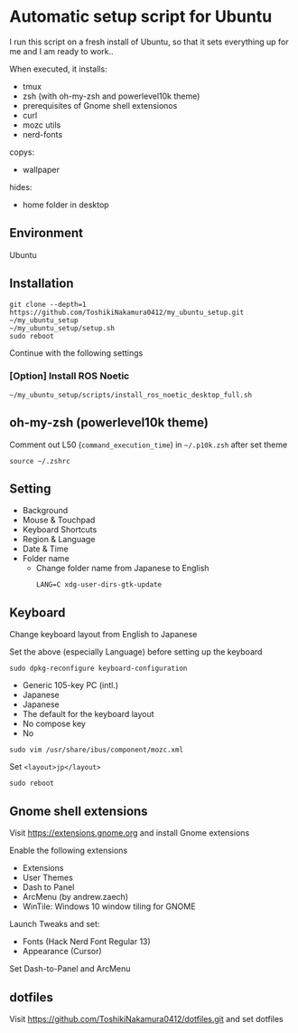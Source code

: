 # Automatic setup script for Ubuntu

I run this script on a fresh install of Ubuntu, so that it sets everything up for me and I am ready to work..

When executed, it installs:

- tmux
- zsh (with oh-my-zsh and powerlevel10k theme)
- prerequisites of Gnome shell extensionos
- curl
- mozc utils
- nerd-fonts

copys:

- wallpaper

hides:

- home folder in desktop

## Environment
Ubuntu
## Installation
```
git clone --depth=1 https://github.com/ToshikiNakamura0412/my_ubuntu_setup.git ~/my_ubuntu_setup
~/my_ubuntu_setup/setup.sh
sudo reboot
```
Continue with the following settings
### [Option] Install ROS Noetic
```
~/my_ubuntu_setup/scripts/install_ros_noetic_desktop_full.sh
```
## oh-my-zsh (powerlevel10k theme)
Comment out L50 (`command_execution_time`) in `~/.p10k.zsh` after set theme
```
source ~/.zshrc
```
## Setting
- Background
- Mouse & Touchpad
- Keyboard Shortcuts
- Region & Language
- Date & Time
- Folder name
    - Change folder name from Japanese to English
        ```
        LANG=C xdg-user-dirs-gtk-update
        ```
## Keyboard
Change keyboard layout from English to Japanese

Set the above (especially Language) before setting up the keyboard
```
sudo dpkg-reconfigure keyboard-configuration
```
- Generic 105-key PC (intl.)
- Japanese
- Japanese
- The default for the keyboard layout
- No compose key
- No
```
sudo vim /usr/share/ibus/component/mozc.xml
```
Set `<layout>jp</layout>`
```
sudo reboot
```
## Gnome shell extensions
Visit https://extensions.gnome.org and install Gnome extensions

Enable the following extensions
- Extensions
- User Themes
- Dash to Panel
- ArcMenu (by andrew.zaech)
- WinTile: Windows 10 window tiling for GNOME

Launch Tweaks and set:
- Fonts (Hack Nerd Font Regular 13)
- Appearance (Cursor)

Set Dash-to-Panel and ArcMenu
## dotfiles
Visit https://github.com/ToshikiNakamura0412/dotfiles.git and set dotfiles

